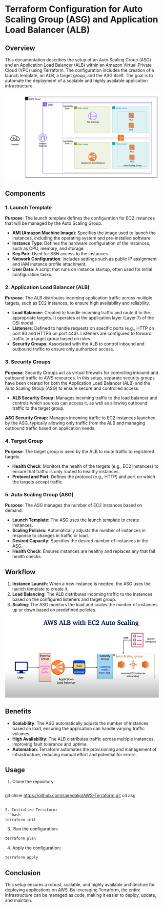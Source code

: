# Terraform Configuration for Auto Scaling Group (ASG) and Application Load Balancer (ALB)

## Overview

This documentation describes the setup of an Auto Scaling Group (ASG) and an Application Load Balancer (ALB) within an Amazon Virtual Private Cloud (VPC) using Terraform. The configuration includes the creation of a launch template, an ALB, a target group, and the ASG itself. The goal is to automate the deployment of a scalable and highly available application infrastructure.

![alt text](images/vpc-asg.png)

## Components

### 1. **Launch Template**

**Purpose**: The launch template defines the configuration for EC2 instances that will be managed by the Auto Scaling Group.

- **AMI (Amazon Machine Image)**: Specifies the image used to launch the instances, including the operating system and pre-installed software.
- **Instance Type**: Defines the hardware configuration of the instances, such as CPU, memory, and storage.
- **Key Pair**: Used for SSH access to the instances.
- **Network Configuration**: Includes settings such as public IP assignment and IAM instance profile attachment.
- **User Data**: A script that runs on instance startup, often used for initial configuration tasks.

### 2. **Application Load Balancer (ALB)**

**Purpose**: The ALB distributes incoming application traffic across multiple targets, such as EC2 instances, to ensure high availability and reliability.

- **Load Balancer**: Created to handle incoming traffic and route it to the appropriate targets. It operates at the application layer (Layer 7) of the OSI model.
- **Listeners**: Defined to handle requests on specific ports (e.g., HTTP on port 80 and HTTPS on port 443). Listeners are configured to forward traffic to a target group based on rules.
- **Security Groups**: Associated with the ALB to control inbound and outbound traffic to ensure only authorized access.

### 3. **Security Groups**

**Purpose**: Security Groups act as virtual firewalls for controlling inbound and outbound traffic to AWS resources. In this setup, separate security groups have been created for both the Application Load Balancer (ALB) and the Auto Scaling Group (ASG) to ensure secure and controlled access.

- **ALB Security Group:** Manages incoming traffic to the load balancer and controls which sources can access it, as well as allowing outbound traffic to the target group.

**ASG Security Group:** Manages incoming traffic to EC2 instances launched by the ASG, typically allowing only traffic from the ALB and managing outbound traffic based on application needs.


### 4. **Target Group**

**Purpose**: The target group is used by the ALB to route traffic to registered targets.

- **Health Check**: Monitors the health of the targets (e.g., EC2 instances) to ensure that traffic is only routed to healthy instances.
- **Protocol and Port**: Defines the protocol (e.g., HTTP) and port on which the targets accept traffic.

### 5. **Auto Scaling Group (ASG)**

**Purpose**: The ASG manages the number of EC2 instances based on demand.

- **Launch Template**: The ASG uses the launch template to create instances.
- **Scaling Policies**: Automatically adjusts the number of instances in response to changes in traffic or load.
- **Desired Capacity**: Specifies the desired number of instances in the ASG.
- **Health Check**: Ensures instances are healthy and replaces any that fail health checks.

## Workflow

1. **Instance Launch**: When a new instance is needed, the ASG uses the launch template to create it.
2. **Load Balancing**: The ALB distributes incoming traffic to the instances based on the configured listeners and target group.
3. **Scaling**: The ASG monitors the load and scales the number of instances up or down based on predefined policies.

![alt text](images/asg.png)

## Benefits

- **Scalability**: The ASG automatically adjusts the number of instances based on load, ensuring the application can handle varying traffic volumes.
- **High Availability**: The ALB distributes traffic across multiple instances, improving fault tolerance and uptime.
- **Automation**: Terraform automates the provisioning and management of infrastructure, reducing manual effort and potential for errors.


## Usage

1. Clone the repository:
   ```bash
  git clone https://github.com/saeedalig/AWS-Terraform.git
  cd asg
  ```

2. Initialize Terraform:
  ```bash
  terraform init
  ```
3. Plan the configuration:
  ```bash
  terraform plan
  ```

4. Apply the configuration:
  ```bash
  terraform apply
  ```


## Conclusion

This setup ensures a robust, scalable, and highly available architecture for deploying applications on AWS. By leveraging Terraform, the entire infrastructure can be managed as code, making it easier to deploy, update, and maintain.


